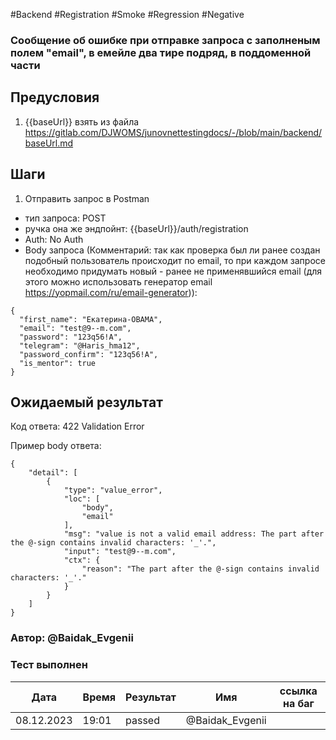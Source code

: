 #Backend #Registration #Smoke #Regression #Negative 

### Сообщение об ошибке при отправке запроса с заполненым полем "email", в емейле два тире подряд, в поддоменной части

## Предусловия

1. {{baseUrl}} взять из файла https://gitlab.com/DJWOMS/junovnettestingdocs/-/blob/main/backend/baseUrl.md

## Шаги

1. Отправить запрос в Postman
- тип запроса: POST
- ручка она же эндпойнт: {{baseUrl}}/auth/registration
- Auth: No Auth
- Body запроса (Комментарий: так как проверка был ли ранее создан подобный пользователь происходит по email, то при каждом запросе необходимо придумать новый - ранее не применявшийся email (для этого можно использовать генератор email https://yopmail.com/ru/email-generator)): 
```
{
  "first_name": "Екатерина-OBAMA",
  "email": "test@9--m.com",
  "password": "123q56!A",
  "telegram": "@Haris_hma12",
  "password_confirm": "123q56!A",
  "is_mentor": true
}
```
## Ожидаемый результат

Код ответа: 422 Validation Error

Пример body ответа:
```
{
    "detail": [
        {
            "type": "value_error",
            "loc": [
                "body",
                "email"
            ],
            "msg": "value is not a valid email address: The part after the @-sign contains invalid characters: '_'.",
            "input": "test@9--m.com",
            "ctx": {
                "reason": "The part after the @-sign contains invalid characters: '_'."
            }
        }
    ]
}
```

### Автор: @Baidak_Evgenii

### Тест выполнен
|     Дата    | Время | Результат   |   Имя  | ссылка на баг |
|     ---     |  ---  |    ---      |   ---  |      ---      |
|  08.12.2023 | 19:01 |   passed    | @Baidak_Evgenii |  |